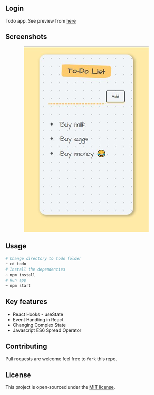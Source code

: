 ## Login
Todo app. See preview from [here](https://okp28.csb.app/)

## Screenshots
<p align="center">
    <img src="../screenshots/todo.JPG">
</p>

## Usage 
```bash
# Change directory to todo folder
~ cd todo
# Install the dependencies
~ npm install
# Run app
~ npm start

```

## Key features
- React Hooks - useState
- Event Handling in React
- Changing Complex State
- Javascript ES6 Spread Operator

## Contributing
Pull requests are welcome feel free to ```fork``` this repo.

## License
This project is open-sourced under the [MIT license](https://opensource.org/licenses/MIT).